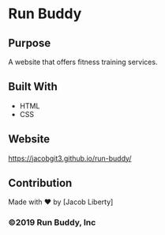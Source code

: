 # Run Buddy

## Purpose
A website that offers fitness training services.

## Built With
* HTML
* CSS

## Website
https://jacobgit3.github.io/run-buddy/

## Contribution
Made with ❤️ by [Jacob Liberty]

### ©️2019 Run Buddy, Inc 
